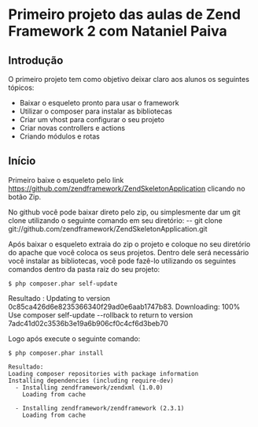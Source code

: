 Primeiro projeto das aulas de Zend Framework 2 com Nataniel Paiva
=======================

Introdução
------------
O primeiro projeto tem como objetivo deixar claro aos alunos os seguintes tópicos:
* Baixar o esqueleto pronto para usar o framework
* Utilizar o composer para instalar as bibliotecas
* Criar um vhost para configurar o seu projeto
* Criar novas controllers e actions
* Criando módulos e rotas 


Início
-------

Primeiro baixe o esqueleto pelo link https://github.com/zendframework/ZendSkeletonApplication clicando no botão Zip.

No github você pode baixar direto pelo zip, ou simplesmente dar um git clone utilizando o seguinte comando em seu diretório:
-- git clone git://github.com/zendframework/ZendSkeletonApplication.git

Após baixar o esqueleto extraia do zip o projeto e coloque no seu diretório do apache que você coloca os seus projetos.
Dentro dele será necessário você instalar as bibliotecas, você pode fazê-lo utilizando os seguintes comandos dentro da pasta raiz do seu projeto:

	$ php composer.phar self-update

Resultado : 
Updating to version 0c85ca426d6e8235366340f29ad0e6aab1747b83.
    Downloading: 100%         
Use composer self-update --rollback to return to version 7adc41d02c3536b3e19a6b906cf0c4cf6d3beb70

Logo após execute o seguinte comando:

	$ php composer.phar install

	Resultado:
	Loading composer repositories with package information
	Installing dependencies (including require-dev)
	  - Installing zendframework/zendxml (1.0.0)
	    Loading from cache

	  - Installing zendframework/zendframework (2.3.1)
	    Loading from cache





